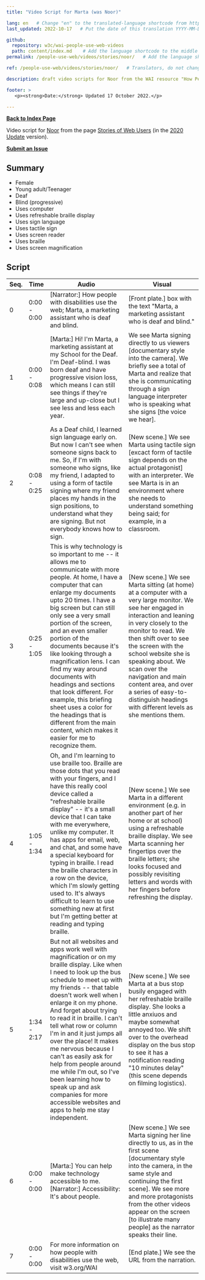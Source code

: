 ```yaml
---
title: "Video Script for Marta (was Noor)"

lang: en   # Change "en" to the translated-language shortcode from https://www.iana.org/assignments/language-subtag-registry/language-subtag-registry
last_updated: 2022-10-17   # Put the date of this translation YYYY-MM-DD (with month in the middle)

github:
  repository: w3c/wai-people-use-web-videos
  path: content/index.md    # Add the language shortcode to the middle of the filename, for example: content/index.fr.md
permalink: /people-use-web/videos/stories/noor/   # Add the language shortcode to the end, with no slash at end, for example: /link/to/page/fr

ref: /people-use-web/videos/stories/noor/   # Translators, do not change this

description: draft video scripts for Noor from the WAI resource "How People with Disabilities Use the Web"

footer: >
   <p><strong>Date:</strong> Updated 17 October 2022.</p>

---
```


**[Back to Index Page](../../)**

Video script for [Noor](https://deploy-preview-113--wai-people-use-web.netlify.app/people-use-web/user-stories-seven/) from the page [Stories of Web Users](https://deploy-preview-113--wai-people-use-web.netlify.app/people-use-web/user-stories/) (in the [2020 Update](https://github.com/w3c/wai-people-use-web/wiki/Persona-development) version).

**[Submit an Issue](https://github.com/w3c/wai-people-use-web-videos/issues/new?title=[Noor])**

## Summary

* Female
* Young adult/Teenager
* Deaf
* Blind (progressive)
* Uses computer
* Uses refreshable braille display
* Uses sign language
* Uses tactile sign
* Uses screen reader
* Uses braille
* Uses screen magnification

## Script

| Seq. | Time | Audio | Visual |
| --- | --- | --- | --- |
| 0 | 0:00 - 0:00 | [Narrator:] How people with disabilities use the web; Marta, a marketing assistant who is deaf and blind. | [Front plate.] box with the text "Marta, a marketing assistant who is deaf and blind." |
| 1 | 0:00 - 0:08 | [Marta:] Hi! I'm Marta, a marketing assistant at my School for the Deaf. I'm Deaf-blind. I was born deaf and have progressive vision loss, which means I can still see things if they're large and up-close but I see less and less each year. | We see Marta signing directly to us viewers [documentary style into the camera]. We briefly see a total of Marta and realize that she is communicating through a sign language interpreter who is speaking what she signs [the voice we hear]. |
| 2 | 0:08 - 0:25 | As a Deaf child, I learned sign language early on. But now I can't see when someone signs back to me. So, if I'm with someone who signs, like my friend, I adapted to using a form of tactile signing where my friend places my hands in the sign positions, to understand what they are signing. But not everybody knows how to sign. | [New scene.] We see Marta using tactile sign [excact form of tactile sign depends on the actual protagonist] with an interpreter. We see Marta is in an environment where she needs to understand something being said; for example, in a classroom. |
| 3 | 0:25 - 1:05 | This is why technology is so important to me -- it allows me to communicate with more people. At home, I have a computer that can enlarge my documents upto 20 times. I have a big screen but can still only see a very small portion of the screen, and an even smaller portion of the documents because it's like looking through a magnification lens. I can find my way around documents with headings and sections that look different. For example, this briefing sheet uses a color for the headings that is different from the main content, which makes it easier for me to recognize them. | [New scene.] We see Marta sitting (at home) at a computer with a very large monitor. We see her engaged in interaction and leaning in very closely to the monitor to read. We then shift over to see the screen with the school website she is speaking about. We scan over the navigation and main content area, and over a series of easy-to-distinguish headings with different levels as she mentions them. |
| 4 | 1:05 - 1:34 | Oh, and I'm learning to use braille too. Braille are those dots that you read with your fingers, and I have this really cool device called a "refreshable braille display" -- it's a small device that I can take with me everywhere, unlike my computer. It has apps for email, web, and chat, and some have a special keyboard for typing in braille. I read the braille characters in a row on the device, which I'm slowly getting used to. It's always difficult to learn to use something new at first but I'm getting better at reading and typing braille. | [New scene.] We see Marta in a different environment (e.g. in another part of her home or at school) using a refreshable braille display. We see Marta scanning her fingertips over the braille letters; she looks focused and possibly revisiting letters and words with her fingers before refreshing the display. |
| 5 | 1:34 - 2:17 | But not all websites and apps work well with magnification or on my braille display. Like when I need to look up the bus schedule to meet up with my friends -- that table doesn't work well when I enlarge it on my phone. And forget about trying to read it in braille. I can't tell what row or column I'm in and it just jumps all over the place! It makes me nervous because I can't as easily ask for help from people around me while I'm out, so I've been learning how to speak up and ask companies for more accessible websites and apps to help me stay independent. | [New scene.] We see Marta at a bus stop busily engaged with her refreshable braille display. She looks a little anxiuos and maybe somewhat annoyed too. We shift over to the overhead display on the bus stop to see it has a notification reading "10 minutes delay" (this scene depends on filming logistics). |
| 6 | 0:00 - 0:00 | [Marta:] You can help make technology accessible to me. [Narrator:] Accessibility: It's about people. | [New scene.] We see Marta signing her line directly to us, as in the first scene [documentary style into the camera, in the same style and continuing the first scene]. We see more and more protagonists from the other videos appear on the screen [to illustrate many people] as the narrator speaks their line. |
| 7 | 0:00 - 0:00 | For more information on how people with disabilities use the web, visit w3.org/WAI | [End plate.] We see the URL from the narration. |
